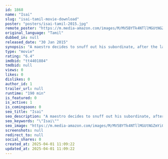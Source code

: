 ```yaml
---
id: 1868
name: "Isai"
slug: "isai-tamil-movie-download"
poster: "posters/isai-tamil-2015.jpg"
remote_poster: "https://m.media-amazon.com/images/M/MV5BYTk4NTllMGUtNGZmYi00YTViLTgyMjctZWE4ODNiMTcyOGYzXkEyXkFqcGdeQXVyMTEzNzg0Mjkx._V1_SX300.jpg"
original_language: "Tamil"
dubbed_in: null
released_date: "30 Jan 2015"
synopsis: "A maestro decides to snuff out his subordinate, after the latter subdued all his fame."
type: "movie"
rating: "6.4"
imdbid: "tt4401884"
tmdbid: null
views: 0
likes: 0
dislikes: 0
author_id: 1
trailer_url: null
runtime: "190 min"
is_featured: 0
is_active: 1
is_comingsoon: 0
seo_title: "Isai"
seo_description: "A maestro decides to snuff out his subordinate, after the latter subdued all his fame."
seo_keywords: "\"Isai\""
seo_image: "https://m.media-amazon.com/images/M/MV5BYTk4NTllMGUtNGZmYi00YTViLTgyMjctZWE4ODNiMTcyOGYzXkEyXkFqcGdeQXVyMTEzNzg0Mjkx._V1_SX300.jpg"
screenshots: null
redirect_to: null
social_shares: 0
created_at: 2025-04-01 11:09:22
updated_at: 2025-04-01 11:09:22
---
```


